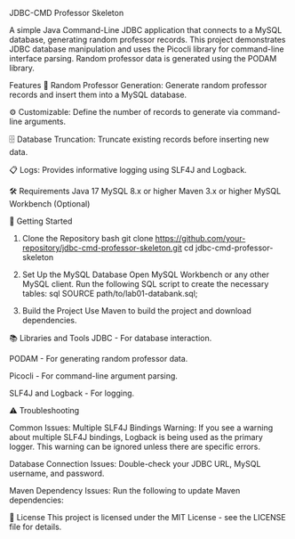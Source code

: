 JDBC-CMD Professor Skeleton

A simple Java Command-Line JDBC application that connects to a MySQL database, generating random professor records. This project demonstrates JDBC database manipulation and uses the Picocli library for command-line interface parsing. Random professor data is generated using the PODAM library.

Features
🔄 Random Professor Generation: Generate random professor records and insert them into a MySQL database.

⚙️ Customizable: Define the number of records to generate via command-line arguments.

🗄️ Database Truncation: Truncate existing records before inserting new data.

📋 Logs: Provides informative logging using SLF4J and Logback.

🛠️ Requirements
Java 17
MySQL 8.x or higher
Maven 3.x or higher
MySQL Workbench (Optional)

🚀 Getting Started
1. Clone the Repository
bash
git clone https://github.com/your-repository/jdbc-cmd-professor-skeleton.git
cd jdbc-cmd-professor-skeleton

3. Set Up the MySQL Database
Open MySQL Workbench or any other MySQL client.
Run the following SQL script to create the necessary tables:
sql
SOURCE path/to/lab01-databank.sql;

4. Build the Project
Use Maven to build the project and download dependencies.


📚 Libraries and Tools
JDBC - For database interaction.

PODAM - For generating random professor data.

Picocli - For command-line argument parsing.

SLF4J and Logback - For logging.

⚠️ Troubleshooting

Common Issues:
Multiple SLF4J Bindings Warning: If you see a warning about multiple SLF4J bindings, Logback is being used as the primary logger. This warning can be ignored unless there are specific errors.

Database Connection Issues: Double-check your JDBC URL, MySQL username, and password.

Maven Dependency Issues: Run the following to update Maven dependencies:

📝 License
This project is licensed under the MIT License - see the LICENSE file for details.

